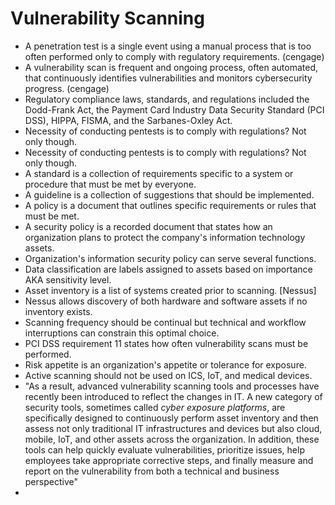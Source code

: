 # Vulnerability Scanning

- A penetration test is a single event using a manual process that is too often performed only to comply with regulatory requirements. (cengage)
- A vulnerability scan is frequent and ongoing process, often automated, that continuously identifies vulnerabilities and monitors cybersecurity progress. (cengage)
- Regulatory compliance laws, standards, and regulations included the Dodd-Frank Act, the Payment Card Industry Data Security Standard (PCI DSS), HIPPA, FISMA, and the Sarbanes-Oxley Act.
- Necessity of conducting pentests is to comply with regulations? Not only though.
- Necessity of conducting pentests is to comply with regulations? Not only though.
- A standard is a collection of requirements specific to a system or procedure that must be met by everyone.
- A guideline is a collection of suggestions that should be implemented. 
- A policy is a document that outlines specific requirements or rules that must be met.
-  A security policy is a recorded document that states how an organization plans to protect the company's information technology assets. 
- Organization's information security policy can serve several functions.
- Data classification are labels assigned to assets based on importance AKA sensitivity level.
- Asset inventory is a list of systems created prior to scanning.
[Nessus] 
- Nessus allows discovery of both hardware and software assets if no inventory exists.
- Scanning frequency should be continual but technical and workflow interruptions can constrain this optimal choice.
- PCI DSS requirement 11 states how often vulnerability scans must be performed.
- Risk appetite is an organization's appetite or tolerance for exposure.
- Active scanning should not be used on ICS, IoT, and medical devices.
- "As a result, advanced vulnerability scanning tools and processes have recently been introduced to reflect the changes in IT. A new category of security tools, sometimes called _cyber exposure platforms_, are specifically designed to continuously perform asset inventory and then assess not only traditional IT infrastructures and devices but also cloud, mobile, IoT, and other assets across the organization. In addition, these tools can help quickly evaluate vulnerabilities, prioritize issues, help employees take appropriate corrective steps, and finally measure and report on the vulnerability from both a technical and business perspective"
- 